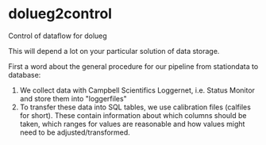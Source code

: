# dolueg2control
Control of dataflow for dolueg

This will depend a lot on your particular solution of data storage. 

First a word about the general procedure for our pipeline from stationdata to database:
1. We collect data with Campbell Scientifics Loggernet, i.e. Status Monitor and store them into "loggerfiles"
2. To transfer these data into SQL tables, we use calibration files (calfiles for short). These contain information about which columns should be taken, which ranges for values are reasonable and how values might need to be adjusted/transformed.
